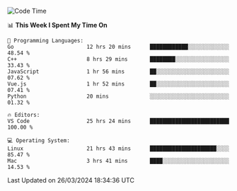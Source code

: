 
<!--START_SECTION:waka-->
![Code Time](http://img.shields.io/badge/Code%20Time-1%2C714%20hrs%2036%20mins-blue)

📊 **This Week I Spent My Time On** 

```text
💬 Programming Languages: 
Go                       12 hrs 20 mins      ████████████░░░░░░░░░░░░░   48.54 % 
C++                      8 hrs 29 mins       ████████░░░░░░░░░░░░░░░░░   33.43 % 
JavaScript               1 hr 56 mins        ██░░░░░░░░░░░░░░░░░░░░░░░   07.62 % 
Vue.js                   1 hr 52 mins        ██░░░░░░░░░░░░░░░░░░░░░░░   07.41 % 
Python                   20 mins             ░░░░░░░░░░░░░░░░░░░░░░░░░   01.32 % 

🔥 Editors: 
VS Code                  25 hrs 24 mins      █████████████████████████   100.00 % 

💻 Operating System: 
Linux                    21 hrs 43 mins      █████████████████████░░░░   85.47 % 
Mac                      3 hrs 41 mins       ████░░░░░░░░░░░░░░░░░░░░░   14.53 % 
```


 Last Updated on 26/03/2024 18:34:36 UTC
<!--END_SECTION:waka-->

